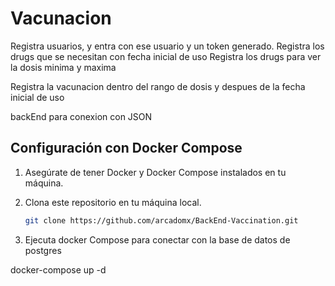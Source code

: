 # Vacunacion
Registra usuarios, y entra con ese usuario y un token generado.
Registra los drugs que se necesitan con fecha inicial de uso 
Registra los drugs para ver la dosis minima y maxima

Registra la vacunacion dentro del rango de dosis y despues de la fecha inicial de uso


backEnd para conexion con JSON



## Configuración con Docker Compose

1. Asegúrate de tener Docker y Docker Compose instalados en tu máquina.

2. Clona este repositorio en tu máquina local.

   ```bash
   git clone https://github.com/arcadomx/BackEnd-Vaccination.git

3. Ejecuta docker Compose para conectar con la base de datos de postgres

docker-compose up -d

